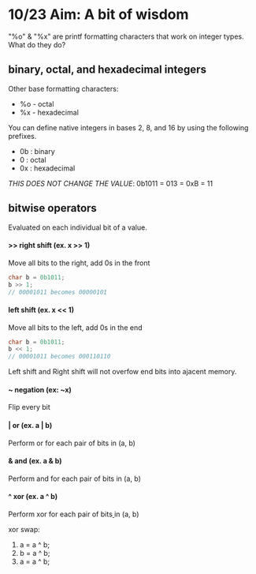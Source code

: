 # 10/23 Aim: A bit of wisdom

"%o" & "%x" are printf formatting characters that work on integer types.
What do they do?

## binary, octal, and hexadecimal integers
Other base formatting characters:
* %o - octal
* %x - hexadecimal

You can define native integers in bases 2, 8, and 16 by using
the following prefixes.
* 0b : binary
* 0 : octal
* 0x : hexadecimal

*THIS DOES NOT CHANGE THE VALUE*: 0b1011 = 013 = 0xB = 11

## bitwise operators
Evaluated on each individual bit of a value.

#### >> right shift (ex. x >> 1)
Move all bits to the right, add 0s in the front

```c
char b = 0b1011;
b >> 1;
// 00001011 becomes 00000101
```

#### left shift (ex. x << 1)
Move all bits to the left, add 0s in the end

```c
char b = 0b1011;
b << 1;
// 00001011 becomes 000110110
```

Left shift and Right shift will not overfow end bits into ajacent memory.

#### ~ negation (ex: ~x)
Flip every bit

#### | or (ex. a | b)
Perform or for each pair of bits in (a, b)

#### & and (ex. a & b)
Perform and for each pair of bits in (a, b)

#### ^ xor (ex. a ^ b)
Perform xor for each pair of bits[ ]( )in (a, b)

xor swap:
1) a = a ^ b;
2) b = a ^ b;
3) a = a ^ b;
